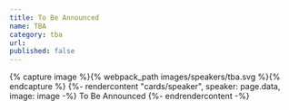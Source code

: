 ```yaml
---
title: To Be Announced
name: TBA
category: tba
url:
published: false
---
```


{% capture image %}{% webpack_path images/speakers/tba.svg %}{% endcapture %}
{%- rendercontent "cards/speaker", speaker: page.data, image: image -%}
To Be Announced
{%- endrendercontent -%}
